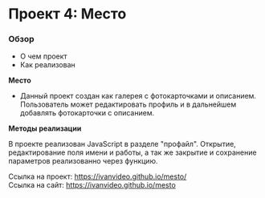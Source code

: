 # Проект 4: Место

### Обзор

* О чем проект
* Как реализован

**Место**

* Данный проект создан как галерея с фотокарточками и описанием. Пользователь может редактировать профиль и в дальнейшем добавлять фотокарточки с описанием.

**Методы реализации**

В проекте реализован JavaScript в разделе "профайл". Открытие, редактирование поля имени и работы, а так же закрытие и сохранение параметров реализованно через функцию.

Ссылка на проект: https://ivanvideo.github.io/mesto/ <br>
Ссылка на сайт: https://ivanvideo.github.io/mesto
